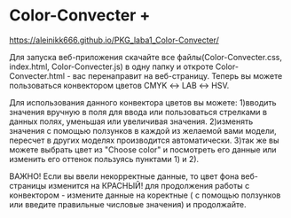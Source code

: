 # Color-Convecter +

 https://aleinikk666.github.io/PKG_laba1_Color-Convecter/

Для запуска веб-приложения скачайте все файлы(Color-Convecter.css, index.html, Color-Convecter.js)
в одну папку и откроте Color-Convecter.html - вас перенаправит на веб-страницу.
Теперь вы можете пользоваться конвектором цветов CMYK ↔ LAB ↔ HSV.

Для использования данного конвектора цветов вы можете:
 1)вводить значения вручную в поля для ввода или пользоваться стрелками 
 в данных полях, уменьшая или увеличивая значения.
 2)изменять значения с помощью ползунков в каждой из желаемой вами модели, 
 пересчет в других моделях производится автоматически.
 3)так же вы можете выбрать цвет из "Choose color" и посмотреть его данные 
 или изменить его оттенок пользуясь пунктами 1) и 2).

 ВАЖНО! 
 Если вы ввели некорректные данные, то цвет фона веб-страницы изменится на КРАСНЫЙ!
 для продолжения работы с конвектором - измените данные на коректные ( с помощью 
 ползунков или введите правильные числовые значения) и продолжайте.
